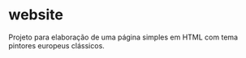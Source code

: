 # website
Projeto para elaboração de uma página simples em HTML com tema pintores europeus clássicos.
